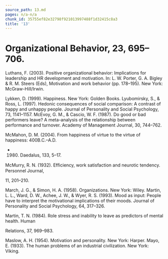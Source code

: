```yaml
---
source_path: 13.md
pages: n/a-n/a
chunk_id: 35755ef82e32798f921013997488f1d32415c8a3
title: '13'
---
```

# Organizational Behavior, 23, 695–706.

Luthans, F. (2003). Positive organizational behavior: Implications for leadership and HR development and motivation. In: L. W. Porter, G. A. Bigley & R. M. Steers (Eds), Motivation and work behavior (pp. 178–195). New York: McGraw-Hill/Irwin.

Lykken, D. (1999). Happiness. New York: Golden Books. Lyubomirsky, S., & Ross, L. (1997). Hedonic consequences of social comparison: A contrast of happy and unhappy people. Journal of Personality and Social Psychology, 73, 1141–1157. McEvoy, G. M., & Cascio, W. F. (1987). Do good or bad performers leave? A meta-analysis of the relationship between performance and turnover. Academy of Management Journal, 30, 744–762.

McMahon, D. M. (2004). From happiness of virtue to the virtue of happiness: 400B.C.–A.D.

- 1980. Daedalus, 133, 5–17.

McMurry, R. N. (1932). Efﬁciency, work satisfaction and neurotic tendency. Personnel Journal,

11, 201–210.

March, J. G., & Simon, H. A. (1958). Organizations. New York: Wiley. Martin, L. L., Ward, D. W., Achee, J. W., & Wyer, R. S. (1993). Mood as input: People have to interpret the motivational implications of their moods. Journal of Personality and Social Psychology, 64, 317–326.

Martin, T. N. (1984). Role stress and inability to leave as predictors of mental health. Human

Relations, 37, 969–983.

Maslow, A. H. (1954). Motivation and personality. New York: Harper. Mayo, E. (1933). The human problems of an industrial civilization. New York: Viking.
